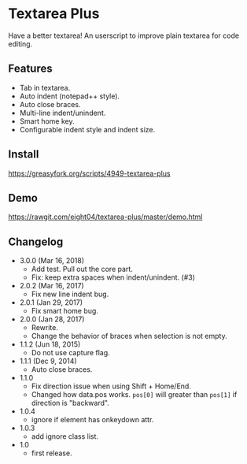 Textarea Plus
=============
Have a better textarea! An userscript to improve plain textarea for code editing.

Features
--------
* Tab in textarea.
* Auto indent (notepad++ style).
* Auto close braces.
* Multi-line indent/unindent.
* Smart home key.
* Configurable indent style and indent size.

Install
-------
<https://greasyfork.org/scripts/4949-textarea-plus>

Demo
----
<https://rawgit.com/eight04/textarea-plus/master/demo.html>

Changelog
---------
* 3.0.0 (Mar 16, 2018)
  - Add test. Pull out the core part.
  - Fix: keep extra spaces when indent/unindent. (#3)
* 2.0.2 (Mar 16, 2017)
	- Fix new line indent bug.
* 2.0.1 (Jan 29, 2017)
	- Fix smart home bug.
* 2.0.0 (Jan 28, 2017)
	- Rewrite.
	- Change the behavior of braces when selection is not empty.
* 1.1.2 (Jun 18, 2015)
	- Do not use capture flag.
* 1.1.1 (Dec 9, 2014)
	- Auto close braces.
* 1.1.0
	- Fix direction issue when using Shift + Home/End.
	- Changed how data.pos works. `pos[0]` will greater than `pos[1]` if direction is "backward".
* 1.0.4
	- ignore if element has onkeydown attr.
* 1.0.3
	- add ignore class list.
* 1.0
	- first release.
